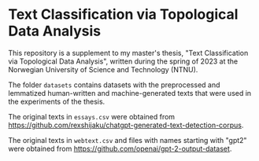 # Text Classification via Topological Data Analysis
This repository is a supplement to my master's thesis, "Text Classification via Topological Data Analysis", written during the spring of 2023 at the Norwegian University of Science and Technology (NTNU).

The folder  ``datasets`` contains datasets with the preprocessed and lemmatized human-written and machine-generated texts that were used in the experiments of the thesis.

The original texts in  ``essays.csv`` were obtained from https://github.com/rexshijaku/chatgpt-generated-text-detection-corpus.

The original texts in  ``webtext.csv`` and files with names starting with "gpt2" were obtained from https://github.com/openai/gpt-2-output-dataset.
